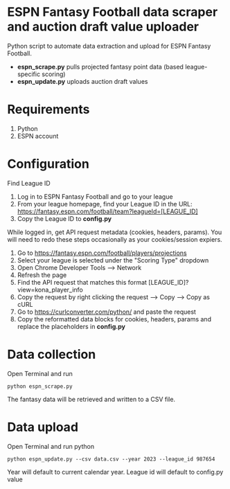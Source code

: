 # ESPN Fantasy Football data scraper and auction draft value uploader

Python script to automate data extraction and upload for ESPN Fantasy Football.

- **espn_scrape.py** pulls projected fantasy point data (based league-specific scoring)
- **espn_update.py** uploads auction draft values

# Requirements

1. Python
2. ESPN account

# Configuration

Find League ID

1. Log in to ESPN Fantasy Football and go to your league
2. From your league homepage, find your League ID in the URL: https://fantasy.espn.com/football/team?leagueId=[LEAGUE_ID]
3. Copy the League ID to **config.py**

While logged in, get API request metadata (cookies, headers, params). You will need to redo these steps occasionally as your cookies/session expiers.

1. Go to https://fantasy.espn.com/football/players/projections
2. Select your league is selected under the "Scoring Type" dropdown
3. Open Chrome Developer Tools --> Network
4. Refresh the page
5. Find the API request that matches this format [LEAGUE_ID]?view=kona_player_info
6. Copy the request by right clicking the request --> Copy --> Copy as cURL
7. Go to https://curlconverter.com/python/ and paste the request
8. Copy the reformatted data blocks for cookies, headers, params and replace the placeholders in **config.py**

# Data collection

Open Terminal and run 

```
python espn_scrape.py
```

The fantasy data will be retrieved and written to a CSV file.

# Data upload

Open Terminal and run python

```
python espn_update.py --csv data.csv --year 2023 --league_id 987654
```

Year will default to current calendar year. League id will default to config.py value
